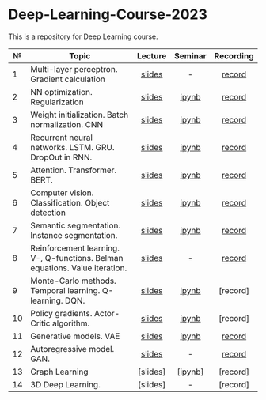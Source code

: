 # Deep-Learning-Course-2023

This is a repository for Deep Learning course.


|  №    | Topic      |  Lecture  | Seminar | Recording | 
| ----- | ----------    | :-------:   | :-----:   | :-------:   |
| 1     | Multi-layer perceptron. Gradient calculation | [slides](https://github.com/intsystems/Deep-Learning-Course/blob/main/lectures/Lecture_1.pdf)        |   -      |     [record](https://www.youtube.com/watch?v=2q73ILfhxC4&t=3610s)      |
| 2     | NN optimization. Regularization      |  [slides](https://github.com/intsystems/Deep-Learning-Course/blob/main/lectures/Lecture_2.pdf)        |   [ipynb](https://github.com/intsystems/Deep-Learning-Course/blob/main/seminars/Seminar_1.ipynb)     |    [record](https://www.youtube.com/watch?v=bvwRHrgojsg&ab_channel=MachineLearning) |
| 3     | Weight initialization. Batch normalization. CNN    |   [slides](https://github.com/intsystems/Deep-Learning-Course/blob/main/lectures/Lecture_3.pdf)       |     [ipynb](https://github.com/intsystems/Deep-Learning-Course/blob/main/seminars/Seminar_2.ipynb)    |  [record](https://www.youtube.com/watch?v=Xhb8p6SOyMg&ab_channel=MachineLearning)          |
| 4     | Recurrent neural networks. LSTM. GRU. DropOut in RNN.   |   [slides](https://github.com/intsystems/Deep-Learning-Course/blob/main/lectures/Lecture_4.pdf)        |    [ipynb](https://github.com/intsystems/Deep-Learning-Course/blob/main/seminars/Seminar_4.ipynb)     |    [record](https://www.youtube.com/watch?v=NAmMC_M412A&t=9727s)      |
| 5     | Attention. Transformer. BERT.    |    [slides](https://github.com/intsystems/Deep-Learning-Course/blob/main/lectures/Lecture_5.pdf)      |     [ipynb](https://github.com/intsystems/Deep-Learning-Course/blob/main/seminars/Seminar_5.ipynb)    |     [record](https://www.youtube.com/watch?v=mjdY-ZG-hAY&t=6943s)     |
| 6     | Computer vision. Classification. Object detection |  [slides](https://github.com/intsystems/Deep-Learning-Course/blob/main/lectures/Lecture_6.pdf)          | [ipynb](https://github.com/intsystems/Deep-Learning-Course/blob/main/seminars/Seminar_6.ipynb)      |     [record](https://www.youtube.com/watch?v=Y2XGWO4N0Q8&t=7617s&ab_channel=MachineLearning)      |
| 7     | Semantic segmentation. Instance segmentation.     |  [slides](https://github.com/intsystems/Deep-Learning-Course/blob/main/lectures/Lecture_7.pdf)       |  [ipynb](https://github.com/intsystems/Deep-Learning-Course/blob/main/seminars/Seminar_7.ipynb)    |    [record](https://www.youtube.com/watch?v=wjS4JXKhqy4&ab_channel=MachineLearning)      |
| 8     | Reinforcement learning. V-, Q-functions. Belman equations. Value iteration.   |    [slides](https://github.com/intsystems/Deep-Learning-Course/blob/main/lectures/Lecture_8.pdf)      |    -       |  [record](https://www.youtube.com/watch?v=JiIkkkKNNcw&t=8856s&ab_channel=MachineLearning) |  
| 9     | Monte-Carlo methods. Temporal learning. Q-learning. DQN.  |   [slides](https://github.com/intsystems/Deep-Learning-Course/blob/main/lectures/Lecture_9.pdf)        |   [ipynb](https://github.com/intsystems/Deep-Learning-Course/blob/main/seminars/Seminar_9.ipynb)      |     [record]     |
| 10     | Policy gradients. Actor-Critic algorithm.  |     [slides](https://github.com/intsystems/Deep-Learning-Course/blob/main/lectures/Lecture_10.pdf)    |   [ipynb](https://github.com/intsystems/Deep-Learning-Course/blob/main/seminars/Seminar_10.ipynb)    |      [record]   |
| 11     | Generative models. VAE     |   [slides](lectures/Lecture_11.pdf)      |    [ipynb](seminars/Seminar_11.ipynb)     |     [record](https://www.youtube.com/watch?v=dEgIe0tUqDo&t=7684s)     |
| 12     | Autoregressive model. GAN.     | [slides](lectures/Lecture_12.pdf)          |      -   |     [record](https://www.youtube.com/watch?v=40Fg5MNigLQ&t=6634s)     |
| 13     | Graph Learning  | [slides]          |   [ipynb]    |      [record]   |
| 14    | 3D Deep Learning.   | [slides]        |  -      |     [record]     |
